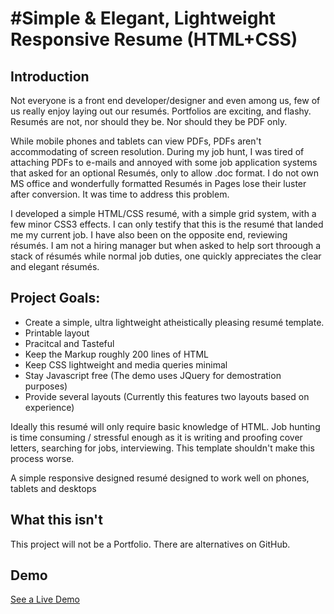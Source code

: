 #Simple & Elegant, Lightweight Responsive Resume (HTML+CSS)
=================================



Introduction
------------
Not everyone is a front end developer/designer and even among us, few of us really enjoy laying out our resumés. Portfolios are exciting, and flashy. Resumés are not, nor should they be. Nor should they be PDF only. 

While mobile phones and  tablets can view PDFs, PDFs aren't accommodating of screen resolution. During my job hunt, I was tired of attaching PDFs to e-mails and annoyed with some job application systems that asked for an optional Resumés, only to allow .doc format. I do not own MS office and wonderfully formatted Resumés in Pages lose their luster after conversion. It was time to address this problem.  

I developed a simple HTML/CSS resumé, with a simple grid system, with a few minor CSS3 effects. I can only testify that this is the resumé that landed me my current job. I have also been on the opposite end, reviewing résumés. I am not a hiring manager but when asked to help sort throough a stack of résumés while normal job duties, one quickly appreciates the clear and elegant résumés.

Project Goals: 
--------------

* Create a simple, ultra lightweight atheistically pleasing resumé template. 
* Printable layout
* Pracitcal and Tasteful
* Keep the Markup roughly 200 lines of HTML
* Keep CSS lightweight and media queries minimal
* Stay Javascript free (The demo uses JQuery for demostration purposes)
* Provide several layouts (Currently this features two layouts based on experience)

Ideally this resumé will only require basic knowledge of HTML. Job hunting is time consuming / stressful enough as it is writing and proofing cover letters, searching for jobs, interviewing. This template shouldn't make this process worse.

A simple responsive designed resumé designed to work well on phones, tablets and desktops

What this isn't
---------------

This project will not be a Portfolio. There are alternatives on GitHub.


Demo
----

[See a Live Demo](http://htmlpreview.github.io/?https://github.com/fuzzywalrus/Simple-Responsive-Resume-HTML-CSS/blob/master/demo.html)


